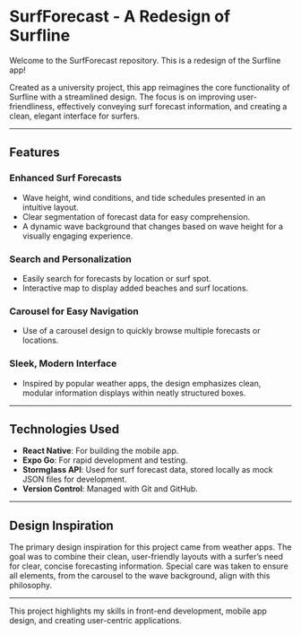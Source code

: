 # SurfForecast - A Redesign of Surfline

Welcome to the SurfForecast repository. This is a redesign of the Surfline app!  

Created as a university project, this app reimagines the core functionality of Surfline with a streamlined design. The focus is on improving user-friendliness, effectively conveying surf forecast information, and creating a clean, elegant interface for surfers.  

---

## Features

### Enhanced Surf Forecasts  
- Wave height, wind conditions, and tide schedules presented in an intuitive layout.  
- Clear segmentation of forecast data for easy comprehension.  
- A dynamic wave background that changes based on wave height for a visually engaging experience.

### Search and Personalization  
- Easily search for forecasts by location or surf spot.  
- Interactive map to display added beaches and surf locations.  

### Carousel for Easy Navigation  
- Use of a carousel design to quickly browse multiple forecasts or locations.

### Sleek, Modern Interface  
- Inspired by popular weather apps, the design emphasizes clean, modular information displays within neatly structured boxes.

---

## Technologies Used

- **React Native**: For building the mobile app.  
- **Expo Go**: For rapid development and testing.  
- **Stormglass API**: Used for surf forecast data, stored locally as mock JSON files for development.  
- **Version Control**: Managed with Git and GitHub.  

---

## Design Inspiration

The primary design inspiration for this project came from weather apps. The goal was to combine their clean, user-friendly layouts with a surfer’s need for clear, concise forecasting information. Special care was taken to ensure all elements, from the carousel to the wave background, align with this philosophy.

---

This project highlights my skills in front-end development, mobile app design, and creating user-centric applications.
